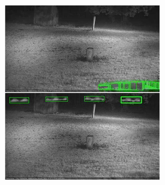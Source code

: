 ![20201015-193659-194702](in2/20201015/20201015-193659-194702_0_.jpg)
![20201015-212846-213850](in2/20201015/20201015-212846-213850_0_.jpg)
